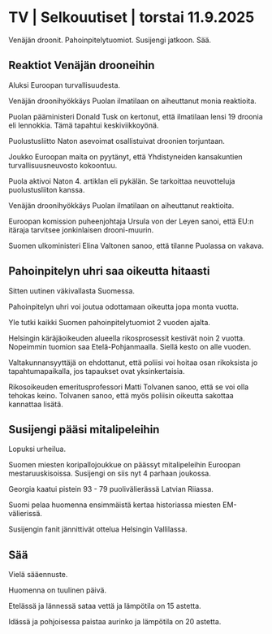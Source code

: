 # TV | Selkouutiset | torstai 11.9.2025

Venäjän droonit. Pahoinpitelytuomiot. Susijengi jatkoon. Sää.

## Reaktiot Venäjän drooneihin

Aluksi Euroopan turvallisuudesta.

Venäjän droonihyökkäys Puolan ilmatilaan on aiheuttanut monia reaktioita.

Puolan pääministeri Donald Tusk on kertonut, että ilmatilaan lensi 19 droonia eli lennokkia. Tämä tapahtui keskiviikkoyönä.

Puolustusliitto Naton asevoimat osallistuivat droonien torjuntaan.

Joukko Euroopan maita on pyytänyt, että Yhdistyneiden kansakuntien turvallisuusneuvosto kokoontuu.

Puola aktivoi Naton 4. artiklan eli pykälän. Se tarkoittaa neuvotteluja puolustusliiton kanssa.

Venäjän droonihyökkäys Puolan ilmatilaan on aiheuttanut reaktioita.

Euroopan komission puheenjohtaja Ursula von der Leyen sanoi, että EU:n itäraja tarvitsee jonkinlaisen drooni-muurin.

Suomen ulkoministeri Elina Valtonen sanoo, että tilanne Puolassa on vakava.

## Pahoinpitelyn uhri saa oikeutta hitaasti

Sitten uutinen väkivallasta Suomessa.

Pahoinpitelyn uhri voi joutua odottamaan oikeutta jopa monta vuotta.

Yle tutki kaikki Suomen pahoinpitelytuomiot 2 vuoden ajalta.

Helsingin käräjäoikeuden alueella rikosprosessit kestivät noin 2 vuotta. Nopeimmin tuomion saa Etelä-Pohjanmaalla. Siellä kesto on alle vuoden.

Valtakunnansyyttäjä on ehdottanut, että poliisi voi hoitaa osan rikoksista jo tapahtumapaikalla, jos tapaukset ovat yksinkertaisia.

Rikosoikeuden emeritusprofessori Matti Tolvanen sanoo, että se voi olla tehokas keino. Tolvanen sanoo, että myös poliisin oikeutta sakottaa kannattaa lisätä.

## Susijengi pääsi mitalipeleihin

Lopuksi urheilua.

Suomen miesten koripallojoukkue on päässyt mitalipeleihin Euroopan mestaruuskisoissa. Susijengi on siis nyt 4 parhaan joukossa.

Georgia kaatui pistein 93 - 79 puolivälierässä Latvian Riiassa.

Suomi pelaa huomenna ensimmäistä kertaa historiassa miesten EM-välierissä.

Susijengin fanit jännittivät ottelua Helsingin Vallilassa.

## Sää

Vielä sääennuste.

Huomenna on tuulinen päivä.

Etelässä ja lännessä sataa vettä ja lämpötila on 15 astetta.

Idässä ja pohjoisessa paistaa aurinko ja lämpötila on 20 astetta.
